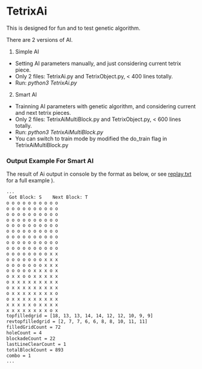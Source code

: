 # TetrixAi

This is designed for fun and to test genetic algorithm.

There are 2 versions of AI.

1. Simple AI
  - Setting AI parameters manually, and just considering current tetrix piece.
  - Only 2 files: TetrixAi.py and TetrixObject.py, < 400 lines totally.
  - Run: _python3 TetrixAi.py_
2. Smart AI
  - Trainning AI parameters with genetic algorithm, and considering current and next tetrix pieces.
  - Only 2 files: TetrixAiMultiBlock.py and TetrixObject.py, < 600 lines totally.
  - Run: _python3 TetrixAiMultiBlock.py_
  - You can switch to train mode by modified the do_train flag in TetrixAiMultiBlock.py

### Output Example For Smart AI
The result of Ai output in console by the format as below, or see [replay.txt](replay.txt) for a full example ).
``` txt
...
 Got Block: S	 Next Block: T
o o o o o o o o o o 
o o o o o o o o o o 
o o o o o o o o o o 
o o o o o o o o o o 
o o o o o o o o o o 
o o o o o o o o o o 
o o o o o o o o o o 
o o o o o o o o o o 
o o o o o o o o o o 
o o o o o o o o x x 
o o o o o o o x x x 
o o o o o o o x x x 
o o o o o x x x o x 
o x x o o x x x x x 
o x x x x x x x x x 
o x x x x x x x x x 
o x x x x x x x x o 
o x x x x x x x x x 
x x x x x o x x x x 
x x x x x x x x o x 
topfilledgrid = [18, 13, 13, 14, 14, 12, 12, 10, 9, 9]
revtopfilledgrid = [2, 7, 7, 6, 6, 8, 8, 10, 11, 11]
filledGridCount = 72
holeCount = 4
blockadeCount = 22
lastLineClearCount = 1
totalBlockCount = 893
combo = 1
...
```
